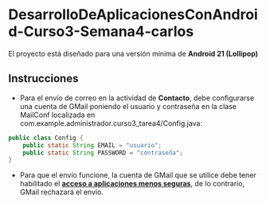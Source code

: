 # DesarrolloDeAplicacionesConAndroid-Curso3-Semana4-carlos

El proyecto está diseñado para una versión mínima de **Android 21 (Lollipop)**

## Instrucciones

* Para el envío de correo en la actividad de **Contacto**, debe configurarse una cuenta de GMail poniendo el usuario y contraseña en la clase MailConf localizada en com.example.administrador.curso3_tarea4/Config.java:

```java
public class Config {
    public static String EMAIL = "usuario";
    public static String PASSWORD = "contraseña";
}
```

* Para que el envío funcione, la cuenta de GMail que se utilice debe tener habilitado el [**acceso a aplicaciones menos seguras**](https://myaccount.google.com/lesssecureapps), de lo contrario, GMail rechazará el envío.
